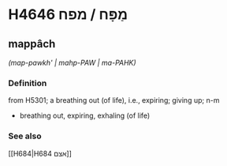 # H4646 מַפָּח / מפח

## mappâch

_(map-pawkh' | mahp-PAW | ma-PAHK)_

### Definition

from H5301; a breathing out (of life), i.e., expiring; giving up; n-m

- breathing out, expiring, exhaling (of life)

### See also

[[H684|H684 אצם]]
